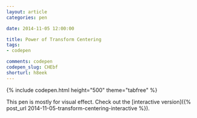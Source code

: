 ```yaml
---
layout: article
categories: pen

date: 2014-11-05 12:00:00

title: Power of Transform Centering
tags:
- codepen

comments: codepen
codepen_slug: CHEbf
shorturl: h8eek
---
```


{% include codepen.html height="500" theme="tabfree" %}

This pen is mostly for visual effect. Check out the [interactive version]({% post_url 2014-11-05-transform-centering-interactive %}).
